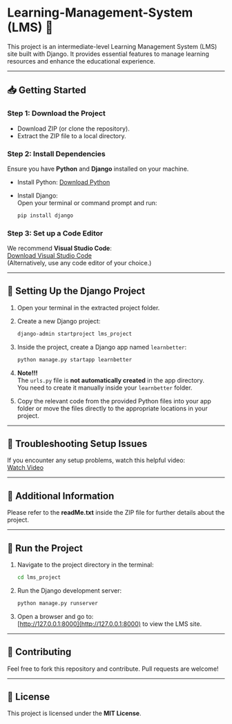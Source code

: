 # Learning-Management-System (LMS) 🚀
This project is an intermediate-level Learning Management System (LMS) site built with Django. It provides essential features to manage learning resources and enhance the educational experience.

---

## 📥 Getting Started

### Step 1: Download the Project
- Download ZIP (or clone the repository).
- Extract the ZIP file to a local directory.

### Step 2: Install Dependencies
Ensure you have **Python** and **Django** installed on your machine.

- Install Python: [Download Python](https://www.python.org/downloads/)

- Install Django:  
  Open your terminal or command prompt and run:
  ```bash
  pip install django
  ```

### Step 3: Set up a Code Editor
We recommend **Visual Studio Code**:  
[Download Visual Studio Code](https://code.visualstudio.com/download)  
(Alternatively, use any code editor of your choice.)

---

## 🔧 Setting Up the Django Project

1. Open your terminal in the extracted project folder.
2. Create a new Django project:
   ```bash
   django-admin startproject lms_project
   ```
3. Inside the project, create a Django app named `learnbetter`:
   ```bash
   python manage.py startapp learnbetter
   ```

4. **Note!!!**  
   The `urls.py` file is **not automatically created** in the app directory.  
   You need to create it manually inside your `learnbetter` folder.

5. Copy the relevant code from the provided Python files into your app folder or move the files directly to the appropriate locations in your project.

---

## 🎥 Troubleshooting Setup Issues
If you encounter any setup problems, watch this helpful video:  
[Watch Video](https://youtu.be/f1NQnhFFV-E?si=YUkLWv8C5rSdby9z)

---

## 📄 Additional Information
Please refer to the **readMe.txt** inside the ZIP file for further details about the project.

---

## 🚀 Run the Project

1. Navigate to the project directory in the terminal:
   ```bash
   cd lms_project
   ```
2. Run the Django development server:
   ```bash
   python manage.py runserver
   ```
3. Open a browser and go to:  
   [http://127.0.0.1:8000](http://127.0.0.1:8000) to view the LMS site.

---

## 📝 Contributing
Feel free to fork this repository and contribute. Pull requests are welcome!

---

## 📃 License
This project is licensed under the **MIT License**.
